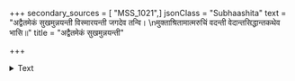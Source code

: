 +++
secondary_sources = [ "MSS_1021",]
jsonClass = "Subhaashita"
text = "अद्वैतमेकं सुखमुन्नयन्ती विस्मारयन्ती जगदेव तन्वि।  \nमुक्ताश्रितामात्मरुचिं वदन्ती वेदान्तसिद्धान्तकथेव भासि॥"
title = "अद्वैतमेकं सुखमुन्नयन्ती"

+++

<details><summary>Text</summary>

अद्वैतमेकं सुखमुन्नयन्ती विस्मारयन्ती जगदेव तन्वि।  
मुक्ताश्रितामात्मरुचिं वदन्ती वेदान्तसिद्धान्तकथेव भासि॥
</details>
